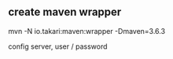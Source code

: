## create maven wrapper

mvn -N io.takari:maven:wrapper -Dmaven=3.6.3


config server,  user / password

